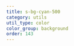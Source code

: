 ```yaml
---
title: s-bg-cyan-500
category: utils
util_type: color
color_group: background
order: 143
---
```

<div class="s-bg-cyan-500"></div>